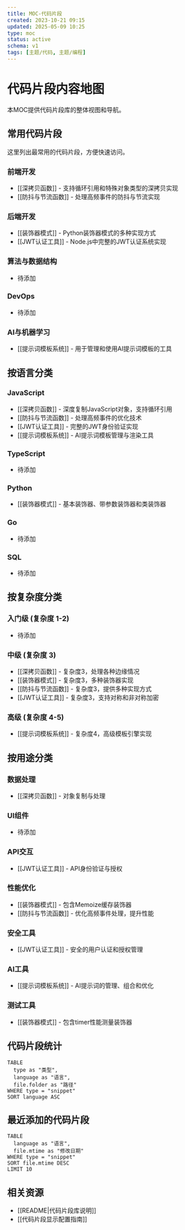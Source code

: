 ```yaml
---
title: MOC-代码片段
created: 2023-10-21 09:15
updated: 2025-05-09 10:25
type: moc
status: active
schema: v1
tags: [主题/代码, 主题/编程]
---
```


# 代码片段内容地图

本MOC提供代码片段库的整体视图和导航。

## 常用代码片段

这里列出最常用的代码片段，方便快速访问。

### 前端开发
- [[深拷贝函数]] - 支持循环引用和特殊对象类型的深拷贝实现
- [[防抖与节流函数]] - 处理高频事件的防抖与节流实现

### 后端开发
- [[装饰器模式]] - Python装饰器模式的多种实现方式
- [[JWT认证工具]] - Node.js中完整的JWT认证系统实现

### 算法与数据结构
- 待添加

### DevOps
- 待添加

### AI与机器学习
- [[提示词模板系统]] - 用于管理和使用AI提示词模板的工具

## 按语言分类

### JavaScript
- [[深拷贝函数]] - 深度复制JavaScript对象，支持循环引用
- [[防抖与节流函数]] - 处理高频事件的优化技术
- [[JWT认证工具]] - 完整的JWT身份验证实现
- [[提示词模板系统]] - AI提示词模板管理与渲染工具

### TypeScript
- 待添加

### Python
- [[装饰器模式]] - 基本装饰器、带参数装饰器和类装饰器

### Go
- 待添加

### SQL
- 待添加

## 按复杂度分类

### 入门级 (复杂度 1-2)
- 待添加

### 中级 (复杂度 3)
- [[深拷贝函数]] - 复杂度3，处理各种边缘情况
- [[装饰器模式]] - 复杂度3，多种装饰器实现
- [[防抖与节流函数]] - 复杂度3，提供多种实现方式
- [[JWT认证工具]] - 复杂度3，支持对称和非对称加密

### 高级 (复杂度 4-5)
- [[提示词模板系统]] - 复杂度4，高级模板引擎实现

## 按用途分类

### 数据处理
- [[深拷贝函数]] - 对象复制与处理

### UI组件
- 待添加

### API交互
- [[JWT认证工具]] - API身份验证与授权

### 性能优化
- [[装饰器模式]] - 包含Memoize缓存装饰器
- [[防抖与节流函数]] - 优化高频事件处理，提升性能

### 安全工具
- [[JWT认证工具]] - 安全的用户认证和授权管理

### AI工具
- [[提示词模板系统]] - AI提示词的管理、组合和优化

### 测试工具
- [[装饰器模式]] - 包含timer性能测量装饰器

## 代码片段统计

```dataview
TABLE
  type as "类型", 
  language as "语言", 
  file.folder as "路径"
WHERE type = "snippet"
SORT language ASC
```

## 最近添加的代码片段

```dataview
TABLE
  language as "语言", 
  file.mtime as "修改日期"
WHERE type = "snippet"
SORT file.mtime DESC
LIMIT 10
```

## 相关资源

- [[README|代码片段库说明]]
- [[代码片段显示配置指南]] 
